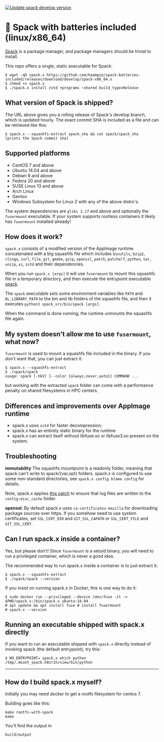 [![Update spack develop version](https://github.com/haampie/spack-batteries-included/actions/workflows/update-spack.yaml/badge.svg?branch=master)](https://github.com/haampie/spack-batteries-included/actions/workflows/update-spack.yaml)

# 🔋 Spack with batteries included (linux/x86_64)

[Spack](https://github.com/spack/spack) is a package manager, and package managers should be trivial to install. 

This repo offers a single, static executable for Spack:

```console
$ wget -qO spack.x https://github.com/haampie/spack-batteries-included/releases/download/develop/spack-x86_64.x
$ chmod +x spack.x
$ ./spack.x install zstd +programs ~shared build_type=Release
```
## What version of Spack is shipped?

The URL above gives you a rolling release of Spack's develop branch, which is updated
hourly. The exact commit SHA is included as a file and can be retrieved like this:

```console
$ spack.x --squashfs-extract spack_sha && cat spack/spack_sha
[prints the Spack commit sha]
```

## Supported platforms

- CentOS 7 and above
- Ubuntu 14.04 and above
- Debian 8 and above
- Fedora 20 and above
- SUSE Linux 13 and above
- Arch Linux
- Gentoo
- Windows Subsystem for Linux 2 with any of the above distro's.

The system dependencies are `glibc 2.17` and above and optionally the `fusermount`
executable. If your system supports rootless containers it likely has `fusermount`
installed already!

## How does it work?
`spack.x` consists of a modified version of the AppImage runtime concatenated
with a big squashfs file which includes `binutils`, `bzip2`, `clingo`, `curl`, `file`,
`git`, `gmake`, `gzip`, `openssl`, `patch`, `patchelf`, `python`, `tar`, `unzip`, `xz`,
`zstd` and their dependencies.

When you run `spack.x [args]` it will use `fusermount` to
mount this squashfs file in a temporary directory, and then execute the
entrypoint executable [spack](build/6_spack/spack).

The `spack` executable sets some environment variables like `PATH` and
`DL_LIBRARY_PATH` to the bin and lib folders of the squashfs file, and then it
executes `python3 spack_src/bin/spack [args]`.

When the command is done running, the runtime unmounts the squashfs file again.

## My system doesn't allow me to use `fusermount`, what now?

`fusermount` is used to mount a squashfs file included in the binary. If you
don't want that, you can just extract it:

```
$ spack.x --squashfs-extract
$ ./spack/spack
usage: spack [-hkV] [--color {always,never,auto}] COMMAND ...
```

but working with the extracted `spack` folder can come with a performance
penalty on shared filesystems in HPC centers.

## Differences and improvements over AppImage runtime
- spack.x uses `zstd` for faster decompression;
- spack.x has an entirely static binary for the runtime
- spack.x can extract itself without libfuse.so or libfuse3.so present on the
  system.

## Troubleshooting
**immutability** The squashfs mountpoint is a readonly folder, meaning that
spack can't write to spack/{var,opt} folders. spack.x is configured to use some
non-standard directories, see `spack.x config blame config` for details.

Note, spack.x applies [this patch](https://github.com/spack/spack/pull/20158/)
to ensure that log files are written to the `config:misc_cache` folder.

**openssl**: By default spack.x uses `ca-certificates-mozilla` for downloading
package sources over https. If you somehow need to use system certificates,
set `SSL_CERT_DIR` and `GIT_SSL_CAPATH` or `SSL_CERT_FILE` and `GIT_SSL_CERT`.

## Can I run spack.x inside a container?

Yes, but please don't! Since `fusermount` is a setuid binary, you will need to
run a privileged container, which is never a good idea.

The recommended way to run spack.x inside a container is to just extract it:

```console
$ spack.x --squashfs-extract
$ ./spack/spack --version
```

If you insist on running spack.x in Docker, this is one way to do it:

```console
$ sudo docker run --privileged --device /dev/fuse -it -v $PWD/spack.x:/bin/spack.x ubuntu:18.04
# apt update && apt install fuse # install fusermount
# spack.x --version
```

## Running an executable shipped with spack.x directly

If you want to run an executable shipped with `spack.x` directly instead
of invoking spack (the default entrypoint), try this:

```console
$ NO_ENTRYPOINT= spack.x which python
/tmp/.mount_spack.h0zr1h/view/bin/python
```

--------------------------------------------------------------------------------

## How do I build spack.x myself?

Initially you may need docker to get a rootfs filesystem for centos 7.

Building goes like this:

```console
make rootfs-with-spack
make
```

You'll find the output in

```
build/output
```
